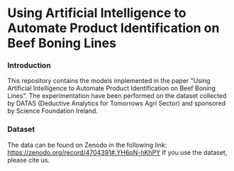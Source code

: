 # Using Artificial Intelligence to Automate Product Identification on Beef Boning Lines

### Introduction
This repository contains the models implemented in the paper "Using Artificial Intelligence to Automate Product Identification on Beef Boning Lines". The experimentation have been performed on the dataset collected by DATAS (Deductive Analytics for Tomorrows Agri Sector) and sponsored by Science Foundation Ireland.

### Dataset
The data can be found on Zenodo in the following link: https://zenodo.org/record/4704391#.YH6pN-hKhPY
If you use the dataset, please cite us.

